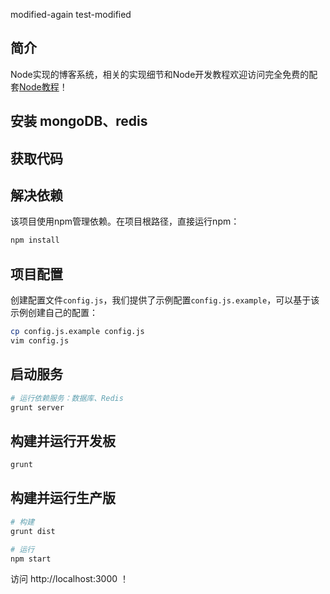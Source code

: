 modified-again
test-modified

## 简介

Node实现的博客系统，相关的实现细节和Node开发教程欢迎访问完全免费的配套[Node教程](http://course.tianmaying.com/node)！

## 安装 mongoDB、redis

## 获取代码

## 解决依赖

该项目使用npm管理依赖。在项目根路径，直接运行npm：

```bash
npm install
```

## 项目配置

创建配置文件`config.js`，我们提供了示例配置`config.js.example`，可以基于该示例创建自己的配置：

```bash
cp config.js.example config.js
vim config.js
```

## 启动服务

```bash
# 运行依赖服务：数据库、Redis
grunt server
```

## 构建并运行开发板

```bash
grunt
```

## 构建并运行生产版

```bash
# 构建
grunt dist

# 运行
npm start
```

访问 http://localhost:3000 ！

